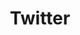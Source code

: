 ---
title: Twitter
link: https://twitter.com/HPE_Developer
linkname: Follow us on Twitter
description: Interested in what’s currently happening in the HPE Developer Community?
active: true
priority: 2
image: /img/community/twitter.svg
---